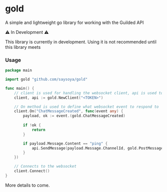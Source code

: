 # gold

A simple and lightweight go library for working with the Guilded API

:warning: In Development :warning:

This library is currently in development. Using it is not recommended until this library meets


### Usage

```go
package main

import gold "github.com/saysoya/gold"

func main() {
    // client is used for handling the websocket client, api is used to communicate to the guilded rest api
    client, api := gold.NewClient("<TOKEN>")

    // On method is used to define what websocket event to respond to
    client.On("ChatMessageCreated", func(event any) {
        payload, ok := event.(gold.ChatMessageCreated)
        
        if !ok {
            return
        }

        if payload.Message.Content == "ping" {
            api.SendMessage(payload.Message.ChannelId, gold.PostMessage{Content: "pong"});
        }
    })

    // Connects to the websocket
    client.Connect()
}
```

More details to come.
